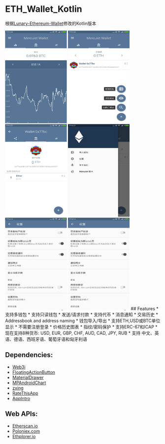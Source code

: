 # ETH_Wallet_Kotlin
根据[Lunary-Ethereum-Wallet](https://github.com/manuelsc/Lunary-Ethereum-Wallet)修改的Kotlin版本

<img src="pic/git1.jpg" width = "200" height = "300"  style="display: inline-block" >
<img src="pic/git2.jpg" width = "200" height = "300" style="display: inline-block" >
<img src="pic/git3.jpg" width = "200" height = "300" style="display: inline-block" >
<img src="pic/git4.jpg" width = "200" height = "300"  style="display: inline-block" >
<img src="pic/git5.jpg" width = "200" height = "300"  style="display: inline-block" >
<img src="pic/git5.jpg" width = "200" height = "300"  style="display: inline-block" >
## Features
* 支持多钱包  
* 支持只读钱包 
* 发送/请求付款 
* 支持代币  
* 消息通知 
* 交易历史 
* Addressbook and address naming  
* 钱包导入/导出 
* 支持ETH,USD或BTC单位显示
* 不需要注册登录 
* 价格历史图表
* 指纹/密码保护
* 支持ERC-67和ICAP
* 现在支持8种货币: USD, EUR, GBP, CHF, AUD, CAD, JPY, RUB  
* 支持 中文、英语、德语、西班牙语、葡萄牙语和匈牙利语

## Dependencies:
* [Web3j](https://github.com/web3j/web3j)
* [FloatingActionButton](https://github.com/Clans/FloatingActionButton)
* [MaterialDrawer](https://github.com/mikepenz/MaterialDrawer)
* [MPAndroidChart](https://github.com/PhilJay/MPAndroidChart)
* [zxing](https://github.com/zxing/zxing)
* [RateThisApp](https://github.com/kobakei/Android-RateThisApp)
* [AppIntro](https://github.com/apl-devs/AppIntro)

## Web APIs:
* [Etherscan.io](https://etherscan.io/)  
* [Poloniex.com](https://poloniex.com/)  
* [Ethplorer.io](https://ethplorer.io)

